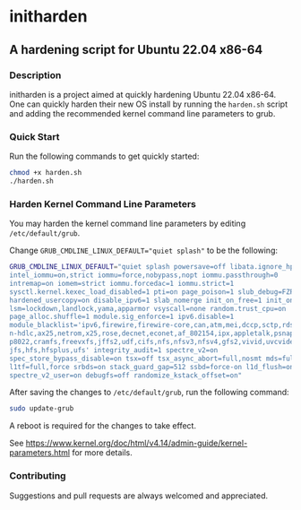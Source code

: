 # initharden
## A hardening script for Ubuntu 22.04 x86-64

### Description
initharden is a project aimed at quickly hardening Ubuntu 22.04
x86-64. One can quickly harden their new OS install by running 
the `harden.sh` script and adding the recommended kernel command 
line parameters to grub.

### Quick Start
Run the following commands to get quickly started:
```bash
chmod +x harden.sh
./harden.sh
```

### Harden Kernel Command Line Parameters
You may harden the kernel command line parameters by editing 
`/etc/default/grub`.

Change `GRUB_CMDLINE_LINUX_DEFAULT="quiet splash"` to be the following:
```bash
GRUB_CMDLINE_LINUX_DEFAULT="quiet splash powersave=off libata.ignore_hpa=1 
intel_iommu=on,strict iommu=force,nobypass,nopt iommu.passthrough=0 
intremap=on iomem=strict iommu.forcedac=1 iommu.strict=1 
sysctl.kernel.kexec_load_disabled=1 pti=on page_poison=1 slub_debug=FZP 
hardened_usercopy=on disable_ipv6=1 slab_nomerge init_on_free=1 init_on_alloc=1 
lsm=lockdown,landlock,yama,apparmor vsyscall=none random.trust_cpu=on 
page_alloc.shuffle=1 module.sig_enforce=1 ipv6.disable=1 
module_blacklist='ipv6,firewire,firewire-core,can,atm,mei,dccp,sctp,rds,tipc,
n-hdlc,ax25,netrom,x25,rose,decnet,econet,af_802154,ipx,appletalk,psnap,p8023,
p8022,cramfs,freevxfs,jffs2,udf,cifs,nfs,nfsv3,nfsv4,gfs2,vivid,uvcvideo,qnx4,
jfs,hfs,hfsplus,ufs' integrity_audit=1 spectre_v2=on 
spec_store_bypass_disable=on tsx=off tsx_async_abort=full,nosmt mds=full,nosmt 
l1tf=full,force srbds=on stack_guard_gap=512 ssbd=force-on l1d_flush=on 
spectre_v2_user=on debugfs=off randomize_kstack_offset=on"
```

After saving the changes to `/etc/default/grub`, run the following command:
```bash
sudo update-grub
```

A reboot is required for the changes to take effect.

See https://www.kernel.org/doc/html/v4.14/admin-guide/kernel-parameters.html 
for more details.

### Contributing
Suggestions and pull requests are always welcomed and appreciated.
